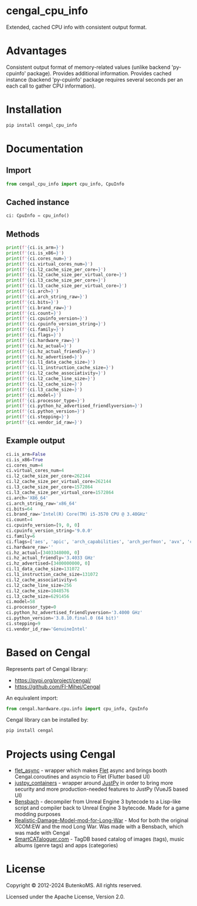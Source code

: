 # cengal_cpu_info

Extended, cached CPU info with consistent output format.

# Advantages

Consistent output format of memory-related values (unlike backend 'py-cpuinfo' package). Provides additional information. Provides cached instance (backend 'py-cpuinfo' package requires several seconds per an each call to gather CPU information).

# Installation

```bash
pip install cengal_cpu_info
```

# Documentation

## Import

```python
from cengal_cpu_info import cpu_info, CpuInfo
```

## Cached instance

```python
ci: CpuInfo = cpu_info()
```

## Methods

```python
print(f'{ci.is_arm=}')
print(f'{ci.is_x86=}')
print(f'{ci.cores_num=}')
print(f'{ci.virtual_cores_num=}')
print(f'{ci.l2_cache_size_per_core=}')
print(f'{ci.l2_cache_size_per_virtual_core=}')
print(f'{ci.l3_cache_size_per_core=}')
print(f'{ci.l3_cache_size_per_virtual_core=}')
print(f'{ci.arch=}')
print(f'{ci.arch_string_raw=}')
print(f'{ci.bits=}')
print(f'{ci.brand_raw=}')
print(f'{ci.count=}')
print(f'{ci.cpuinfo_version=}')
print(f'{ci.cpuinfo_version_string=}')
print(f'{ci.family=}')
print(f'{ci.flags=}')
print(f'{ci.hardware_raw=}')
print(f'{ci.hz_actual=}')
print(f'{ci.hz_actual_friendly=}')
print(f'{ci.hz_advertised=}')
print(f'{ci.l1_data_cache_size=}')
print(f'{ci.l1_instruction_cache_size=}')
print(f'{ci.l2_cache_associativity=}')
print(f'{ci.l2_cache_line_size=}')
print(f'{ci.l2_cache_size=}')
print(f'{ci.l3_cache_size=}')
print(f'{ci.model=}')
print(f'{ci.processor_type=}')
print(f'{ci.python_hz_advertised_friendlyversion=}')
print(f'{ci.python_version=}')
print(f'{ci.stepping=}')
print(f'{ci.vendor_id_raw=}')
```

## Example output

```python
ci.is_arm=False
ci.is_x86=True
ci.cores_num=4
ci.virtual_cores_num=4
ci.l2_cache_size_per_core=262144
ci.l2_cache_size_per_virtual_core=262144
ci.l3_cache_size_per_core=1572864
ci.l3_cache_size_per_virtual_core=1572864
ci.arch='X86_64'
ci.arch_string_raw='x86_64'
ci.bits=64
ci.brand_raw='Intel(R) Core(TM) i5-3570 CPU @ 3.40GHz'
ci.count=4
ci.cpuinfo_version=[9, 0, 0]
ci.cpuinfo_version_string='9.0.0'
ci.family=6
ci.flags=['aes', 'apic', 'arch_capabilities', 'arch_perfmon', 'avx', 'clflush', 'cmov', 'constant_tsc', 'cpuid', 'cx16', 'cx8', 'de', 'erms', 'f16c', 'flush_l1d', 'fpu', 'fsgsbase', 'fxsr', 'ht', 'hypervisor', 'ibpb', 'ibrs', 'lahf_lm', 'lm', 'mca', 'mce', 'md_clear', 'mmx', 'msr', 'mtrr', 'nopl', 'nx', 'osxsave', 'pae', 'pat', 'pcid', 'pclmulqdq', 'pdcm', 'pge', 'pni', 'popcnt', 'pse', 'pse36', 'pti', 'rdrand', 'rdrnd', 'rdtscp', 'rep_good', 'sep', 'smep', 'ss', 'ssbd', 'sse', 'sse2', 'sse4_1', 'sse4_2', 'ssse3', 'stibp', 'syscall', 'tsc', 'vme', 'xsave', 'xsaveopt', 'xtopology']
ci.hardware_raw=''
ci.hz_actual=[3403348000, 0]
ci.hz_actual_friendly='3.4033 GHz'
ci.hz_advertised=[3400000000, 0]
ci.l1_data_cache_size=131072
ci.l1_instruction_cache_size=131072
ci.l2_cache_associativity=6
ci.l2_cache_line_size=256
ci.l2_cache_size=1048576
ci.l3_cache_size=6291456
ci.model=58
ci.processor_type=0
ci.python_hz_advertised_friendlyversion='3.4000 GHz'
ci.python_version='3.8.10.final.0 (64 bit)'
ci.stepping=9
ci.vendor_id_raw='GenuineIntel'
```

# Based on Cengal

Represents part of Cengal library:
* https://pypi.org/project/cengal/
* https://github.com/FI-Mihej/Cengal

An equivalent import:
```python
from cengal.hardware.cpu.info import cpu_info, CpuInfo
```

Cengal library can be installed by:

```bash
pip install cengal
```


# Projects using Cengal

* [flet_async](https://github.com/FI-Mihej/flet_async) - wrapper which makes [Flet](https://github.com/flet-dev/flet) async and brings booth Cengal.coroutines and asyncio to Flet (Flutter based UI)
* [justpy_containers](https://github.com/FI-Mihej/justpy_containers) - wrapper around [JustPy](https://github.com/justpy-org/justpy) in order to bring more security and more production-needed features to JustPy (VueJS based UI)
* [Bensbach](https://github.com/FI-Mihej/Bensbach) - decompiler from Unreal Engine 3 bytecode to a Lisp-like script and compiler back to Unreal Engine 3 bytecode. Made for a game modding purposes
* [Realistic-Damage-Model-mod-for-Long-War](https://github.com/FI-Mihej/Realistic-Damage-Model-mod-for-Long-War) - Mod for both the original XCOM:EW and the mod Long War. Was made with a Bensbach, which was made with Cengal
* [SmartCATaloguer.com](http://www.smartcataloguer.com/index.html) - TagDB based catalog of images (tags), music albums (genre tags) and apps (categories)

# License

Copyright © 2012-2024 ButenkoMS. All rights reserved.

Licensed under the Apache License, Version 2.0.
